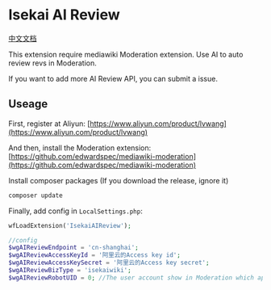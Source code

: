 # Isekai AI Review
[中文文档](README-zh.md)

This extension require mediawiki Moderation extension.
Use AI to auto review revs in Moderation.

If you want to add more AI Review API, you can submit a issue.

## Useage
First, register at Aliyun: [https://www.aliyun.com/product/lvwang](https://www.aliyun.com/product/lvwang)

And then, install the Moderation extension: [https://github.com/edwardspec/mediawiki-moderation](https://github.com/edwardspec/mediawiki-moderation)

Install composer packages (If you download the release, ignore it)
```php
composer update
```

Finally, add config in ```LocalSettings.php```:
```php
wfLoadExtension('IsekaiAIReview');

//config
$wgAIReviewEndpoint = 'cn-shanghai';
$wgAIReviewAccessKeyId = '阿里云的Access key id';
$wgAIReviewAccessKeySecret = '阿里云的Access key secret';
$wgAIReviewBizType = 'isekaiwiki';
$wgAIReviewRobotUID = 0; //The user account show in Moderation which approve revs
```